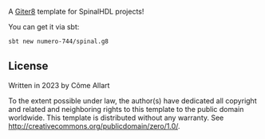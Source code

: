 A [Giter8][g8] template for SpinalHDL projects!

You can get it via sbt:

```sh
sbt new numero-744/spinal.g8
```

License
-------

Written in 2023 by Côme Allart

To the extent possible under law, the author(s) have dedicated all copyright and related
and neighboring rights to this template to the public domain worldwide.
This template is distributed without any warranty. See <http://creativecommons.org/publicdomain/zero/1.0/>.

[g8]: http://www.foundweekends.org/giter8/
